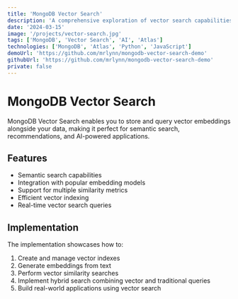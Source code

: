 ```yaml
---
title: 'MongoDB Vector Search'
description: 'A comprehensive exploration of vector search capabilities in MongoDB Atlas, demonstrating semantic search and AI-powered applications.'
date: '2024-03-15'
image: '/projects/vector-search.jpg'
tags: ['MongoDB', 'Vector Search', 'AI', 'Atlas']
technologies: ['MongoDB', 'Atlas', 'Python', 'JavaScript']
demoUrl: 'https://github.com/mrlynn/mongodb-vector-search-demo'
githubUrl: 'https://github.com/mrlynn/mongodb-vector-search-demo'
private: false
---
```


# MongoDB Vector Search

MongoDB Vector Search enables you to store and query vector embeddings alongside your data, making it perfect for semantic search, recommendations, and AI-powered applications.

## Features

- Semantic search capabilities
- Integration with popular embedding models
- Support for multiple similarity metrics
- Efficient vector indexing
- Real-time vector search queries

## Implementation

The implementation showcases how to:
1. Create and manage vector indexes
2. Generate embeddings from text
3. Perform vector similarity searches
4. Implement hybrid search combining vector and traditional queries
5. Build real-world applications using vector search 